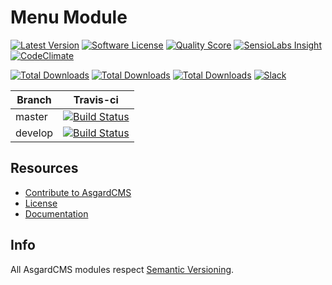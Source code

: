 # Menu Module

[![Latest Version](https://img.shields.io/github/release/asgardcms/menu.svg?style=flat-square)](https://github.com/asgardcms/menu/releases)
[![Software License](https://img.shields.io/badge/license-MIT-brightgreen.svg?style=flat-square)](LICENSE.md)
[![Quality Score](https://img.shields.io/scrutinizer/g/asgardcms/menu.svg?style=flat-square)](https://scrutinizer-ci.com/g/asgardcms/menu)
[![SensioLabs Insight](https://img.shields.io/sensiolabs/i/c54f38d9-20fb-41e8-b2be-bdeb7144ad4b.svg)](https://insight.sensiolabs.com/projects/c54f38d9-20fb-41e8-b2be-bdeb7144ad4b)
[![CodeClimate](https://img.shields.io/codeclimate/github/AsgardCms/Menu.svg)](https://codeclimate.com/github/AsgardCms/Menu)

[![Total Downloads](https://img.shields.io/packagist/dd/asgardcms/menu-module.svg?style=flat-square)](https://packagist.org/packages/asgardcms/menu-module)
[![Total Downloads](https://img.shields.io/packagist/dm/asgardcms/menu-module.svg?style=flat-square)](https://packagist.org/packages/asgardcms/menu-module)
[![Total Downloads](https://img.shields.io/packagist/dt/asgardcms/menu-module.svg?style=flat-square)](https://packagist.org/packages/asgardcms/menu-module)
[![Slack](http://slack.asgardcms.com/badge.svg)](http://slack.asgardcms.com/)


| Branch | Travis-ci |
| ---------------- | --------------- |
| master  | [![Build Status](https://travis-ci.org/AsgardCms/Menu.svg?branch=master)](https://travis-ci.org/AsgardCms/Menu)  |
| develop  | [![Build Status](https://travis-ci.org/AsgardCms/Menu.svg?branch=develop)](https://travis-ci.org/AsgardCms/Menu)   |

## Resources

- [Contribute to AsgardCMS](https://asgardcms.com/en/docs/getting-started/contributing)
- [License](LICENSE.md)
- [Documentation](http://asgardcms.com/docs/menu-module/managing-menus)


## Info

All AsgardCMS modules respect [Semantic Versioning](http://semver.org/).
